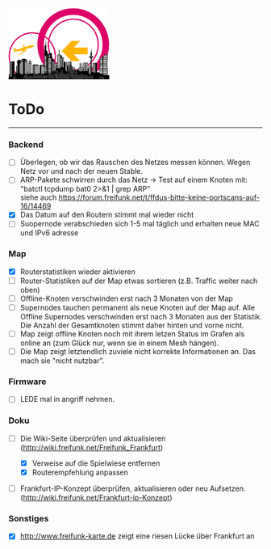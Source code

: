 ![Logo](https://raw.githubusercontent.com/oszilloskop/DiesUndDas/master/images/logo-ffm.png)  

# ToDo

---

### Backend

- [ ] Überlegen, ob wir das Rauschen des Netzes messen können. Wegen Netz vor und nach der neuen Stable.
- [ ] ARP-Pakete schwirren durch das Netz -> Test auf einem Knoten mit: "batctl tcpdump bat0 2>&1 | grep ARP"  
siehe auch https://forum.freifunk.net/t/ffdus-bitte-keine-portscans-auf-16/14469
- [x] Das Datum auf den Routern stimmt mal wieder nicht
- [ ] Suopernode verabschieden sich 1-5 mal täglich und erhalten neue MAC und IPv6 adresse

### Map
- [x] Routerstatistiken wieder aktivieren
- [ ] Router-Statistiken auf der Map etwas sortieren (z.B. Traffic weiter nach oben)
- [ ] Offline-Knoten verschwinden erst nach 3 Monaten von der Map
- [ ] Supernodes tauchen permanent als neue Knoten auf der Map auf. Alle Offline Supernodes verschwinden erst nach 3 Monaten aus der Statistik. Die Anzahl der Gesamtknoten stimmt daher hinten und vorne nicht.
- [ ] Map zeigt offline Knoten noch mit ihrem letzen Status im Grafen als online an (zum Glück nur, wenn sie in einem Mesh hängen).
- [ ] Die Map zeigt letztendlich zuviele nicht korrekte Informationen an. Das mach sie "nicht nutzbar".

### Firmware 
 - [ ] LEDE mal in angriff nehmen.
 
### Doku

- [ ] Die Wiki-Seite überprüfen und aktualisieren (http://wiki.freifunk.net/Freifunk_Frankfurt) 
  - [x] Verweise auf die Spielwiese entfernen
  - [x] Routerempfehlung anpassen
  
- [ ] Frankfurt-IP-Konzept überprüfen, aktualisieren oder neu Aufsetzen. (http://wiki.freifunk.net/Frankfurt-ip-Konzept)



### Sonstiges

- [x] http://www.freifunk-karte.de zeigt eine riesen Lücke über Frankfurt an

